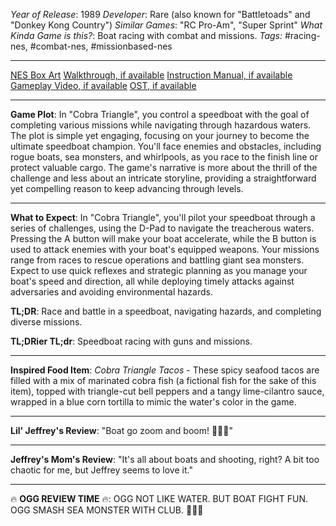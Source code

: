 *Year of Release*: 1989
*Developer*: Rare (also known for "Battletoads" and "Donkey Kong Country")
*Similar Games*: "RC Pro-Am", "Super Sprint"
*What Kinda Game is this?*: Boat racing with combat and missions.
*Tags:* #racing-nes, #combat-nes, #missionbased-nes

---
[NES Box Art](https://www.google.com/search?tbm=isch&q=NES+Box+Art+Cobra+Triangle) 
[Walkthrough, if available](https://www.google.com/search?q=Walkthrough+NES+Cobra+Triangle)
[Instruction Manual, if available](https://www.google.com/search?q=NES+Instruction+Manual+Cobra+Triangle)
[Gameplay Video, if available](https://www.youtube.com/results?search_query=gameplay+NES+Cobra+Triangle) 
[OST, if available](https://www.youtube.com/results?search_query=gameplay+NES+Cobra+Triangle+OST)

- - -
**Game Plot**: In "Cobra Triangle", you control a speedboat with the goal of completing various missions while navigating through hazardous waters. The plot is simple yet engaging, focusing on your journey to become the ultimate speedboat champion. You'll face enemies and obstacles, including rogue boats, sea monsters, and whirlpools, as you race to the finish line or protect valuable cargo. The game's narrative is more about the thrill of the challenge and less about an intricate storyline, providing a straightforward yet compelling reason to keep advancing through levels.

- - -
**What to Expect**: In "Cobra Triangle", you'll pilot your speedboat through a series of challenges, using the D-Pad to navigate the treacherous waters. Pressing the A button will make your boat accelerate, while the B button is used to attack enemies with your boat's equipped weapons. Your missions range from races to rescue operations and battling giant sea monsters. Expect to use quick reflexes and strategic planning as you manage your boat's speed and direction, all while deploying timely attacks against adversaries and avoiding environmental hazards.

**TL;DR**: Race and battle in a speedboat, navigating hazards, and completing diverse missions.

**TL;DRier TL;dr**: Speedboat racing with guns and missions.

---
**Inspired Food Item**: *Cobra Triangle Tacos* - These spicy seafood tacos are filled with a mix of marinated cobra fish (a fictional fish for the sake of this item), topped with triangle-cut bell peppers and a tangy lime-cilantro sauce, wrapped in a blue corn tortilla to mimic the water's color in the game.

---
**Lil' Jeffrey's Review**: "Boat go zoom and boom! 🚤💥😃"

---
**Jeffrey's Mom's Review**: "It's all about boats and shooting, right? A bit too chaotic for me, but Jeffrey seems to love it."

---
🔥 **OGG REVIEW TIME** 🔥: OGG NOT LIKE WATER. BUT BOAT FIGHT FUN. OGG SMASH SEA MONSTER WITH CLUB. 🚤👹💥
